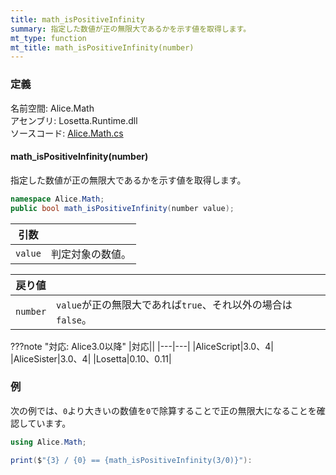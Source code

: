 ```yaml
---
title: math_isPositiveInfinity
summary: 指定した数値が正の無限大であるかを示す値を取得します。
mt_type: function
mt_title: math_isPositiveInfinity(number)
---
```


### 定義
名前空間: Alice.Math<br/>
アセンブリ: Losetta.Runtime.dll<br/>
ソースコード: [Alice.Math.cs](https://github.com/WSOFT-Project/Losetta/blob/master/Losetta.Runtime/Alice.Math.cs)

#### math_isPositiveInfinity(number)

指定した数値が正の無限大であるかを示す値を取得します。

```cs title="AliceScript"
namespace Alice.Math;
public bool math_isPositiveInfinity(number value);
```

|引数| |
|-|-|
|`value`|判定対象の数値。|

|戻り値| |
|-|-|
|`number`|`value`が正の無限大であれば`true`、それ以外の場合は`false`。|

???note "対応: Alice3.0以降"
    |対応||
    |---|---|
    |AliceScript|3.0、4|
    |AliceSister|3.0、4|
    |Losetta|0.10、0.11|

### 例
次の例では、`0`より大きいの数値を`0`で除算することで正の無限大になることを確認しています。

```cs title="AliceScript"
using Alice.Math;

print($"{3} / {0} == {math_isPositiveInfinity(3/0)}"):
```